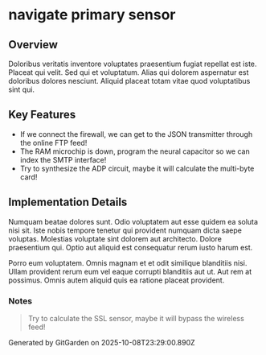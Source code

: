 # navigate primary sensor

## Overview
Doloribus veritatis inventore voluptates praesentium fugiat repellat est iste. Placeat qui velit. Sed qui et voluptatum. Alias qui dolorem aspernatur est doloribus dolores nesciunt. Aliquid placeat totam vitae quod voluptatibus sint qui.

## Key Features
- If we connect the firewall, we can get to the JSON transmitter through the online FTP feed!
- The RAM microchip is down, program the neural capacitor so we can index the SMTP interface!
- Try to synthesize the ADP circuit, maybe it will calculate the multi-byte card!

## Implementation Details
Numquam beatae dolores sunt. Odio voluptatem aut esse quidem ea soluta nisi sit. Iste nobis tempore tenetur qui provident numquam dicta saepe voluptas. Molestias voluptate sint dolorem aut architecto. Dolore praesentium qui. Optio aut aliquid est consequatur rerum iusto harum est.
 Porro eum voluptatem. Omnis magnam et et odit similique blanditiis nisi. Ullam provident rerum eum vel eaque corrupti blanditiis aut ut. Aut rem at possimus. Omnis autem aliquid quis ea ratione placeat provident.

### Notes
> Try to calculate the SSL sensor, maybe it will bypass the wireless feed!

Generated by GitGarden on 2025-10-08T23:29:00.890Z